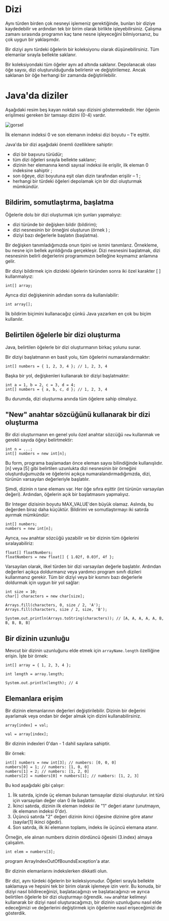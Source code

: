 # Dizi

Aynı türden birden çok nesneyi işlemeniz gerektiğinde, bunları bir diziye kaydedebilir ve ardından tek bir birim olarak birlikte işleyebilirsiniz. 
Çalışma zamanı sırasında programın kaç tane nesne işleyeceğini bilmiyorsanız, bu çok uygun bir yaklaşımdır.

Bir diziyi aynı türdeki öğelerin bir koleksiyonu olarak düşünebilirsiniz. Tüm elemanlar sırayla bellekte saklanır.

Bir koleksiyondaki tüm öğeler aynı ad altında saklanır. Depolanacak olası öğe sayısı, dizi oluşturulduğunda belirlenir ve değiştirilemez. 
Ancak saklanan bir öğe herhangi bir zamanda değiştirilebilir.

# Java'da diziler

Aşağıdaki resim beş kayan noktalı sayı dizisini göstermektedir. Her öğenin erişilmesi gereken bir tamsayı dizini (0-4) vardır.

![gorsel](https://ucarecdn.com/9e6fb36e-293b-4fce-99e5-430e520d0783/)

İlk elemanın indeksi 0 ve son elemanın indeksi dizi boyutu – 1'e eşittir.

Java'da bir dizi aşağıdaki önemli özelliklere sahiptir:

- dizi bir başvuru türüdür;
- tüm dizi öğeleri sırayla bellekte saklanır;
- dizinin her elemanına kendi sayısal indeksi ile erişilir, ilk eleman 0 indeksine sahiptir ;
- son öğeye, dizi boyutuna eşit olan dizin tarafından erişilir – 1 ;
- herhangi bir türdeki öğeleri depolamak için bir dizi oluşturmak mümkündür.

## Bildirim, somutlaştırma, başlatma

Öğelerle dolu bir dizi oluşturmak için şunları yapmalıyız:

- dizi türünde bir değişken bildir (bildirim);
- dizi nesnesinin bir örneğini oluşturun (örnek ) ;
- diziyi bazı değerlerle başlatın (başlatma).

Bir değişken tanımladığımızda onun tipini ve ismini tanımlarız. Örnekleme, bu nesne için bellek ayrıldığında gerçekleşir. 
Dizi nesnesini başlatmak, dizi nesnesinin belirli değerlerini programımızın belleğine koymamız anlamına gelir.

Bir diziyi bildirmek için dizideki öğelerin türünden sonra iki özel karakter [ ] kullanmalıyız:

```
int[] array;
```

Ayrıca dizi değişkeninin adından sonra da kullanılabilir:

```
int array[];
```

İlk bildirim biçimini kullanacağız çünkü Java yazarken en çok bu biçim kullanılır.

## Belirtilen öğelerle bir dizi oluşturma

Java, belirtilen öğelerle bir dizi oluşturmanın birkaç yolunu sunar.

Bir diziyi başlatmanın en basit yolu, tüm öğelerini numaralandırmaktır:

```
int[] numbers = { 1, 2, 3, 4 }; // 1, 2, 3, 4
```

Başka bir yol, değişkenleri kullanarak bir diziyi başlatmaktır:

```
int a = 1, b = 2, c = 3, d = 4;
int[] numbers = { a, b, c, d }; // 1, 2, 3, 4
```

Bu durumda, dizi oluşturma anında tüm öğelere sahip olmalıyız.

## "New" anahtar sözcüğünü kullanarak bir dizi oluşturma

Bir dizi oluşturmanın en genel yolu özel anahtar sözcüğü ```new``` kullanmak ve gerekli sayıda öğeyi belirtmektir:

```
int n = ...; 
int[] numbers = new int[n];
```

Bu form, programa başlamadan önce eleman sayısı bilindiğinde kullanışlıdır. [n] veya [5] gibi belirtilen uzunlukta dizi nesnesinin bir örneğini oluşturduğumuzda 
ve öğelerini açıkça numaralandırmadığımızda, dizi, türünün varsayılan değerleriyle başlatılır.

Şimdi, dizinin n tane elemanı var. Her öğe sıfıra eşittir (int türünün varsayılan değeri). Ardından, öğelerin açık bir başlatmasını yapmalıyız.

Bir Integer dizisinin boyutu MAX_VALUE'den büyük olamaz. Aslında, bu değerden biraz daha küçüktür.
Bildirimi ve somutlaştırmayı iki satırda ayırmak mümkündür:

```
int[] numbers;
numbers = new int[n];
```

Ayrıca, ```new``` anahtar sözcüğü yazabilir ve bir dizinin tüm öğelerini sıralayabiliriz:

```
float[] floatNumbers;
floatNumbers = new float[] { 1.02f, 0.03f, 4f };
```

Varsayılan olarak, ilkel türden bir dizi varsayılan değerle başlatılır. 
Ardından değerleri açıkça doldurmanız veya yardımcı program sınıfı dizileri kullanmanız gerekir. 
Tüm bir diziyi veya bir kısmını bazı değerlerle doldurmak için uygun bir yol sağlar:

```
int size = 10;
char[] characters = new char[size];

Arrays.fill(characters, 0, size / 2, 'A'); 
Arrays.fill(characters, size / 2, size, 'B');

System.out.println(Arrays.toString(characters)); // [A, A, A, A, A, B, B, B, B, B]
```

## Bir dizinin uzunluğu

Mevcut bir dizinin uzunluğunu elde etmek için ```arrayName.length``` özelliğine erişin. İşte bir örnek:

```
int[] array = { 1, 2, 3, 4 };
        
int length = array.length; 
        
System.out.println(length); // 4
```

## Elemanlara erişim

Bir dizinin elemanlarının değerleri değiştirilebilir. Dizinin bir değerini ayarlamak veya ondan bir değer almak için dizini kullanabilirsiniz.

```
array[index] = val;
```

```
val = array[index];
```

Bir dizinin indexleri 0'dan - 1 dahil sayılara sahiptir.

Bir örnek:

```
int[] numbers = new int[3]; // numbers: [0, 0, 0]
numbers[0] = 1; // numbers: [1, 0, 0]
numbers[1] = 2; // numbers: [1, 2, 0]
numbers[2] = numbers[0] + numbers[1]; // numbers: [1, 2, 3]
```

Bu kod aşağıdaki gibi çalışır:

1. İlk satırda, içinde üç eleman bulunan tamsayılar dizisi oluşturulur. int türü için varsayılan değer olan 0 ile başlatılır.
2. İkinci satırda, dizinin ilk eleman indeksi ile "1" değeri atanır (unutmayın, ilk elemanın indeksi 0'dır).
3. Üçüncü satırda "2" değeri dizinin ikinci öğesine dizinine göre atanır (sayılar[1] ikinci öğedir).
4. Son satırda, ilk iki elemanın toplamı, indeks ile üçüncü elemana atanır.

Örneğin, ele alınan numbers dizinin dördüncü öğesini (3.index) almaya çalışalım.

```
int elem = numbers[3];
```

program ArrayIndexOutOfBoundsException'a atar.

Bir dizinin elemanlarını indekslerken dikkatli olun.

Bir dizi, aynı türdeki öğelerin bir koleksiyonudur. 
Öğeleri sırayla bellekte saklamaya ve hepsini tek bir birim olarak işlemeye izin verir. 
Bu konuda, bir diziyi nasıl bildireceğinizi, başlatacağınızı ve başlatacağınızı ve ayrıca belirtilen öğelerle bir dizi oluşturmayı öğrendik. 
```new``` anahtar kelimeyi kullanarak bir diziyi nasıl oluşturacağımızı, bir dizinin uzunluğunu nasıl elde edeceğimizi ve 
değerlerini değiştirmek için öğelerine nasıl erişeceğimizi de gösterdik.
